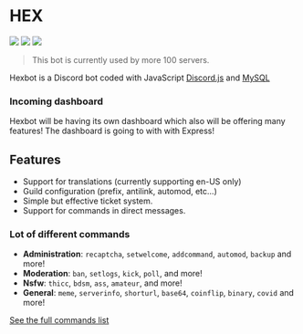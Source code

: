 # HEX

[![](https://img.shields.io/discord/565048515357835264.svg?logo=discord&colorB=7289DA)](https://discord.gg/p8mSapU)
[![](https://discordbots.org/api/widget/status/755859271006158888.svg)](https://top.gg/bot/755859271006158888)
[![](https://img.shields.io/badge/discord.js-v12.0.0--dev-blue.svg?logo=npm)](https://github.com/discordjs)

> This bot is currently used by more 100 servers.

Hexbot is a Discord bot coded with JavaScript [Discord.js](https://discord.js.org) and [MySQL](https://www.mysql.com/)


### Incoming dashboard

Hexbot will be having its own dashboard which also will be offering many features! The dashboard is going to with with Express!


## Features

* Support for translations (currently supporting en-US only)
* Guild configuration (prefix, antilink, automod, etc...)
* Simple but effective ticket system.
* Support for commands in direct messages.


### Lot of different commands

* **Administration**: `recaptcha`, `setwelcome`, `addcommand`, `automod`, `backup` and more! 
* **Moderation**: `ban`, `setlogs`, `kick`, `poll`, and more! 
* **Nsfw**: `thicc`, `bdsm`, `ass`, `amateur`, and more! 
* **General**: `meme`, `serverinfo`, `shorturl`, `base64`, `coinflip`, `binary`, `covid` and more! 

[See the full commands list](https://app.gitbook.com/@hex-6/s/hexbot/)